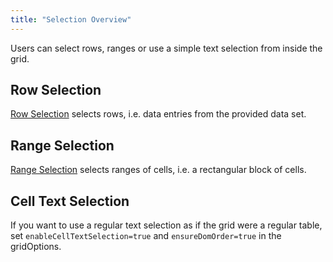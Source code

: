 ```yaml
---
title: "Selection Overview"
---
```


Users can select rows, ranges or use a simple text selection from inside the grid.

## Row Selection

[Row Selection](../selection/) selects rows, i.e. data entries from the provided data set.

<image-caption src="selection-overview/resources/rowSelection.png" alt="Row Selection" width="35rem" centered="true">
</image-caption>


## Range Selection

[Range Selection](../range-selection/) selects ranges of cells, i.e. a rectangular block of cells.

<image-caption src="selection-overview/resources/rangeSelection.png" alt="Range Selection" width="35rem" centered="true">
</image-caption>


## Cell Text Selection


If you want to use a regular text selection as if the grid were a regular table, set  `enableCellTextSelection=true` and `ensureDomOrder=true` in the gridOptions.

<image-caption src="selection-overview/resources/cellTextSelection.png" alt="Cell Text Selection" width="35rem" centered="true">
</image-caption>




